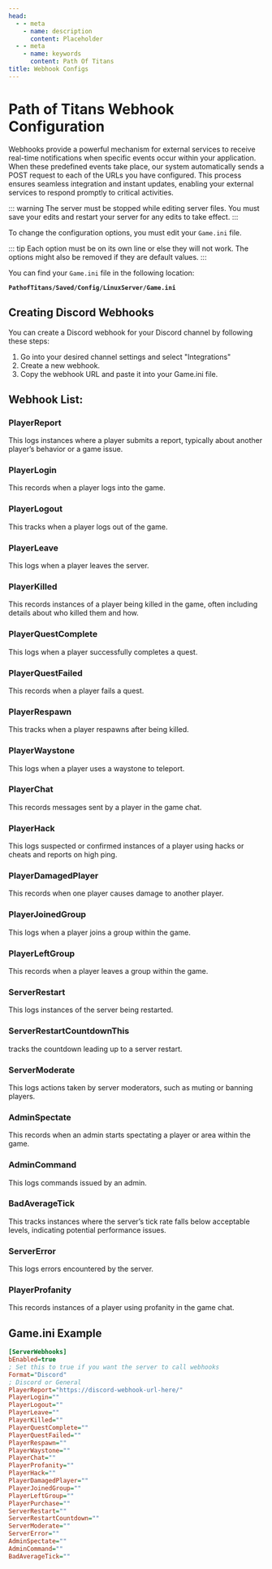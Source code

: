 ```yaml
---
head:
  - - meta
    - name: description
      content: Placeholder
  - - meta
    - name: keywords
      content: Path Of Titans
title: Webhook Configs
---
```


# Path of Titans Webhook Configuration

Webhooks provide a powerful mechanism for external services to receive real-time notifications when specific events occur within your application. When these predefined events take place, our system automatically sends a POST request to each of the URLs you have configured. This process ensures seamless integration and instant updates, enabling your external services to respond promptly to critical activities.

::: warning
The server must be stopped while editing server files. You must save your edits and restart your server for any edits to take effect.
:::

To change the configuration options, you must edit your `Game.ini` file.

::: tip
Each option must be on its own line or else they will not work. The options might also be removed if they are default values.
:::

You can find your `Game.ini` file in the following location:

**`PathofTitans/Saved/Config/LinuxServer/Game.ini`**

## Creating Discord Webhooks

You can create a Discord webhook for your Discord channel by following these steps:

1. Go into your desired channel settings and select "Integrations"
2. Create a new webhook.
3. Copy the webhook URL and paste it into your Game.ini file.

## Webhook List:

### PlayerReport

This logs instances where a player submits a report, typically about another player’s behavior or a game issue.

### PlayerLogin

This records when a player logs into the game.

### PlayerLogout

This tracks when a player logs out of the game.

### PlayerLeave

This logs when a player leaves the server.

### PlayerKilled

This records instances of a player being killed in the game, often including details about who killed them and how.

### PlayerQuestComplete

This logs when a player successfully completes a quest.

### PlayerQuestFailed

This records when a player fails a quest.

### PlayerRespawn

This tracks when a player respawns after being killed.

### PlayerWaystone

This logs when a player uses a waystone to teleport.

### PlayerChat

This records messages sent by a player in the game chat.

### PlayerHack

This logs suspected or confirmed instances of a player using hacks or cheats and reports on high ping.

### PlayerDamagedPlayer

This records when one player causes damage to another player.

### PlayerJoinedGroup

This logs when a player joins a group within the game.

### PlayerLeftGroup

This records when a player leaves a group within the game.

### ServerRestart

This logs instances of the server being restarted.

### ServerRestartCountdownThis

tracks the countdown leading up to a server restart.

### ServerModerate

This logs actions taken by server moderators, such as muting or banning players.

### AdminSpectate

This records when an admin starts spectating a player or area within the game.

### AdminCommand

This logs commands issued by an admin.

### BadAverageTick

This tracks instances where the server’s tick rate falls below acceptable levels, indicating potential performance issues.

### ServerError

This logs errors encountered by the server.

### PlayerProfanity

This records instances of a player using profanity in the game chat.

## Game.ini Example

```ini
[ServerWebhooks]
bEnabled=true
; Set this to true if you want the server to call webhooks
Format="Discord"
; Discord or General
PlayerReport="https://discord-webhook-url-here/"
PlayerLogin=""
PlayerLogout=""
PlayerLeave=""
PlayerKilled=""
PlayerQuestComplete=""
PlayerQuestFailed=""
PlayerRespawn=""
PlayerWaystone=""
PlayerChat=""
PlayerProfanity=""
PlayerHack=""
PlayerDamagedPlayer=""
PlayerJoinedGroup=""
PlayerLeftGroup=""
PlayerPurchase=""
ServerRestart=""
ServerRestartCountdown=""
ServerModerate=""
ServerError=""
AdminSpectate=""
AdminCommand=""
BadAverageTick=""
```
